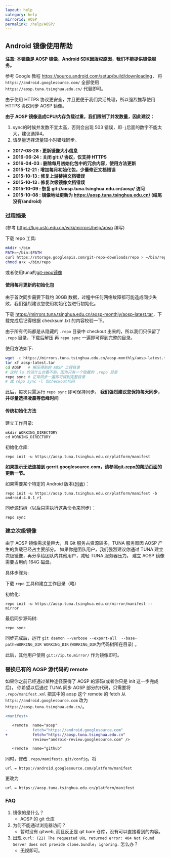 ```yaml
---
layout: help
category: help
mirrorid: AOSP
permalink: /help/AOSP/
---
```


## Android 镜像使用帮助

**注意: 本镜像是 AOSP 镜像，Android SDK因版权原因，我们不能提供镜像服务。**

参考 Google 教程 <https://source.android.com/setup/build/downloading>，
将 `https://android.googlesource.com/` 全部使用 `https://aosp.tuna.tsinghua.edu.cn/` 代替即可。

由于使用 HTTPS 协议更安全，并且更便于我们灵活处理，所以强烈推荐使用 HTTPS 协议同步 AOSP 镜像。

**由于 AOSP 镜像造成CPU/内存负载过重，我们限制了并发数量，因此建议：**
1. sync的时候并发数不宜太高，否则会出现 503 错误，即`-j`后面的数字不能太大，建议选择4。
2. 请尽量选择流量较小时错峰同步。

- **2017-08-28 : 更新镜像大小信息**
- **2016-06-24 : 关闭 git:// 协议，仅支持 HTTPS**
- **2016-04-03 : 删除每月初始化包中的冗余内容，使用方法更新**
- **2015-12-21 : 增加每月初始化包，少量修正文档错误**
- **2015-10-13 : 修复上游替换文档错误**
- **2015-10-13 : 修复次级镜像文档错误**
- **2015-10-09 : 恢复 git://aosp.tuna.tsinghua.edu.cn/aosp/ 访问**
- **2015-10-08 : 镜像地址更新为 https://aosp.tuna.tsinghua.edu.cn/ (结尾没有/android)**

### 过程摘录

(参考 <https://lug.ustc.edu.cn/wiki/mirrors/help/aosp> 编写)

下载 repo 工具:

```bash
mkdir ~/bin
PATH=~/bin:$PATH
curl https://storage.googleapis.com/git-repo-downloads/repo > ~/bin/repo
chmod a+x ~/bin/repo
```

或者使用tuna的[git-repo镜像](https://mirrors.tuna.tsinghua.edu.cn/help/git-repo/)

#### 使用每月更新的初始化包

由于首次同步需要下载约 30GB 数据，过程中任何网络故障都可能造成同步失败，我们强烈建议您使用初始化包进行初始化。

下载 <https://mirrors.tuna.tsinghua.edu.cn/aosp-monthly/aosp-latest.tar>，下载完成后记得根据 checksum.txt 的内容校验一下。

由于所有代码都是从隐藏的 `.repo` 目录中 checkout 出来的，所以我们只保留了 `.repo` 目录，下载后解压
再 `repo sync` 一遍即可得到完整的目录。

使用方法如下:

```bash
wget -c https://mirrors.tuna.tsinghua.edu.cn/aosp-monthly/aosp-latest.tar # 下载初始化包
tar xf aosp-latest.tar
cd AOSP   # 解压得到的 AOSP 工程目录
# 这时 ls 的话什么也看不到，因为只有一个隐藏的 .repo 目录
repo sync # 正常同步一遍即可得到完整目录
# 或 repo sync -l 仅checkout代码
```

此后，每次只需运行 `repo sync` 即可保持同步。
**我们强烈建议您保持每天同步，并尽量选择凌晨等低峰时间**


#### 传统初始化方法

建立工作目录:

```
mkdir WORKING_DIRECTORY
cd WORKING_DIRECTORY
```

初始化仓库:

```
repo init -u https://aosp.tuna.tsinghua.edu.cn/platform/manifest
```

**如果提示无法连接到 gerrit.googlesource.com，请参照[git-repo的帮助页面](/help/git-repo)的更新一节。**

如果需要某个特定的 Android 版本([列表](https://source.android.com/setup/start/build-numbers#source-code-tags-and-builds))：

```
repo init -u https://aosp.tuna.tsinghua.edu.cn/platform/manifest -b android-4.0.1_r1
```

同步源码树（以后只需执行这条命令来同步）：

```
repo sync
```



### 建立次级镜像

由于 AOSP 镜像需求量巨大，且 Git 服务占资源较多，TUNA 服务器因 AOSP 产生的负载已经占主要部分。
如果你是团队用户，我们强烈建议你通过 TUNA 建立次级镜像，再分享给团队内其他用户，减轻 TUNA 服务器压力。
建立 AOSP 镜像需要占用约 164G 磁盘。

具体步骤为:

下载 `repo` 工具和建立工作目录（略）

初始化:

```
repo init -u https://aosp.tuna.tsinghua.edu.cn/mirror/manifest --mirror
```

最后同步源码树:

```
repo sync
```

同步完成后，运行 `git daemon --verbose --export-all  --base-path=WORKING_DIR WORKING_DIR` (`WORKING_DIR`为代码树所在目录) 。

此后，其他用户使用 `git://ip.to.mirror/` 作为镜像即可。

### 替换已有的 AOSP 源代码的 remote

如果你之前已经通过某种途径获得了 AOSP 的源码(或者你只是 init 这一步完成后)，
你希望以后通过 TUNA 同步 AOSP 部分的代码，只需要将
`.repo/manifest.xml` 把其中的 aosp 这个 remote 的 fetch 从
`https://android.googlesource.com` 改为 `https://aosp.tuna.tsinghua.edu.cn/`。

```diff
<manifest>

   <remote  name="aosp"
-           fetch="https://android.googlesource.com"
+           fetch="https://aosp.tuna.tsinghua.edu.cn"
            review="android-review.googlesource.com" />

   <remote  name="github"
```

同时，修改 `.repo/manifests.git/config`，将

```
url = https://android.googlesource.com/platform/manifest
```

更改为

```
url = https://aosp.tuna.tsinghua.edu.cn/platform/manifest
```

### FAQ

1. 镜像的是什么？
	- AOSP 的 git 仓库
2. 为何不能通过浏览器访问？
	- 暂时没有 gitweb, 而且反正是 git bare 仓库，没有可以直接看到的内容。
3. 出现 `curl: (22) The requested URL returned error: 404 Not Found
Server does not provide clone.bundle; ignoring.` 怎么办？
	- 无视即可。
